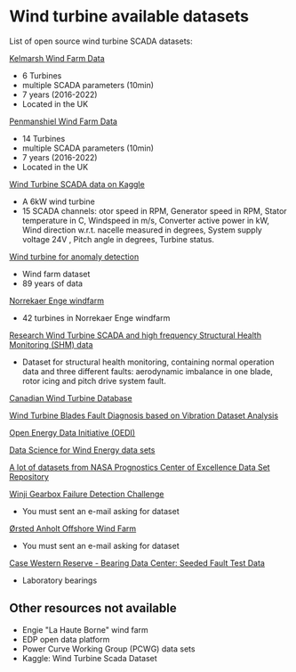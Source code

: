 # Wind turbine available datasets
List of open source wind turbine SCADA datasets:

[<ins>Kelmarsh Wind Farm Data</ins>](https://zenodo.org/record/8252025)
- 6 Turbines
- multiple SCADA parameters (10min)
- 7 years (2016-2022)
- Located in the UK

[<ins>Penmanshiel Wind Farm Data</ins>](https://zenodo.org/record/8253010)
- 14 Turbines
- multiple SCADA parameters (10min)
- 7 years (2016-2022)
- Located in the UK

[<ins>Wind Turbine SCADA data on Kaggle](https://www.kaggle.com/datasets/pythonafroz/wind-turbine-scada-data)
- A 6kW wind turbine
- 15 SCADA channels: otor speed in RPM, Generator speed in RPM, Stator temperature in C, Windspeed in m/s, Converter active power in kW, Wind direction w.r.t. nacelle measured in degrees, System supply voltage 24V , Pitch angle in degrees, Turbine status.

[<ins>Wind turbine for anomaly detection](https://zenodo.org/records/10958775)
- Wind farm dataset
- 89 years of data
  
[<ins>Norrekaer Enge windfarm](https://data.dtu.dk/articles/dataset/SCADA_data_from_Norre_m2_wind_farm/19076756)
- 42 turbines in Norrekaer Enge windfarm

[<ins>Research Wind Turbine SCADA and high frequency Structural Health Monitoring (SHM) data](https://zenodo.org/records/8229750)
- Dataset for structural health monitoring, containing normal operation data and three different faults: aerodynamic imbalance in one blade, rotor icing and pitch drive system fault.

[<ins>Canadian Wind Turbine Database</ins>](https://open.canada.ca/data/en/dataset/79fdad93-9025-49ad-ba16-c26d718cc070)

[<ins>Wind Turbine Blades Fault Diagnosis based on Vibration Dataset Analysis</ins>](https://data.mendeley.com/datasets/5d7vbdp8f7/3)

[<ins>Open Energy Data Initiative (OEDI)</ins>](https://data.openei.org/submissions/738)

[<ins>Data Science for Wind Energy data sets</ins>](https://aml.engr.tamu.edu/book-dswe/dswe-datasets/)

[<ins>A lot of datasets from NASA Prognostics Center of Excellence Data Set Repository</ins>](https://www.nasa.gov/content/prognostics-center-of-excellence-data-set-repository)

[<ins>Winji Gearbox Failure Detection Challenge</ins>](https://www.wedowind.ch/spaces/winji-challenges-space)
- You must sent an e-mail asking for dataset

[<ins>Ørsted Anholt Offshore Wind Farm</ins>](https://orsted.com/en/what-we-do/renewable-energy-solutions/offshore-wind/offshore-wind-data)
- You must sent an e-mail asking for dataset

[<ins>Case Western Reserve - Bearing Data Center: Seeded Fault Test Data</ins>](https://engineering.case.edu/bearingdatacenter)
- Laboratory bearings

## Other resources not available

- Engie "La Haute Borne" wind farm
- EDP open data platform
- Power Curve Working Group (PCWG) data sets
- Kaggle: Wind Turbine Scada Dataset
